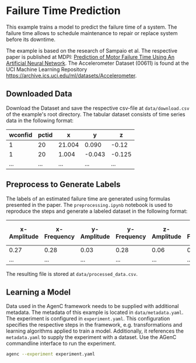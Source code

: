 # Failure Time Prediction

This example trains a model to predict the failure time of a system.
The failure time allows to schedule maintenance to repair or replace system before its downtime.

The example is based on the research of Sampaio et al.
The respective paper is published at MDPI: [Prediction of Motor Failure Time Using An Artificial Neural Network](https://www.mdpi.com/1424-8220/19/19/4342).
The Accelerometer Dataset (00611) is found at the UCI Machine Learning Repository <https://archive.ics.uci.edu/ml/datasets/Accelerometer>.

## Downloaded Data

Download the Dataset and save the respective csv-file at `data/download.csv` of the example's root directory.
The tabular dataset consists of time series data in the following format:

| wconfid | pctid | x      | y      | z      |
| ------- | ----- | ------ | ------ | ------ |
| 1       | 20    | 21.004 | 0.090  | -0.12  |
| 1       | 20    | 1.004  | -0.043 | -0.125 |
| ...     | ...   | ...    | ...    | ...    |

## Preprocess to Generate Labels

The labels of an estimated failure time are generated using formulas presented in the paper.
The `preprocessing.ipynb` notebook is used to reproduce the steps and generate a labeled dataset in the following format:

| x-Amplitude | x-Frequency | y-Amplitude | y-Frequency | z-Amplitude | z-Frequency | Growth-rate | Estimated-Failure-Time |
| ----------- | ----------- | ----------- | ----------- | ----------- | ----------- | ----------- | ---------------------- |
| 0.27        | 0.28        | 0.03        | 0.28        | 0.06        | 0.28        | 0.05        | 1093.65                |
| ...         | ...         | ...         | ...         | ...         | ...         | ...         | ...                    |

The resulting file is stored at `data/processed_data.csv`.

## Learning a Model

Data used in the AgenC framework needs to be supplied with additional metadata.
The metadata of this example is located in `data/metadata.yaml`.
The experiment is configured in `experiment.yaml`.
This configuration specifies the respective steps in the framework, e.g. transformations and learning algorithms applied to train a model.
Additionally, it references the `metadata.yaml` to supply the experiment with a dataset.
Use the AGenC commandline interface to run the experiment.

```bash
agenc --experiment experiment.yaml
```
